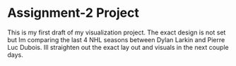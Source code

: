 # Assignment-2 Project
This is my first draft of my visualization project. The exact design is not set but Im comparing the last 4 NHL seasons between Dylan Larkin and Pierre Luc Dubois. 
Ill straighten out the exact lay out and visuals in the next couple days. 
